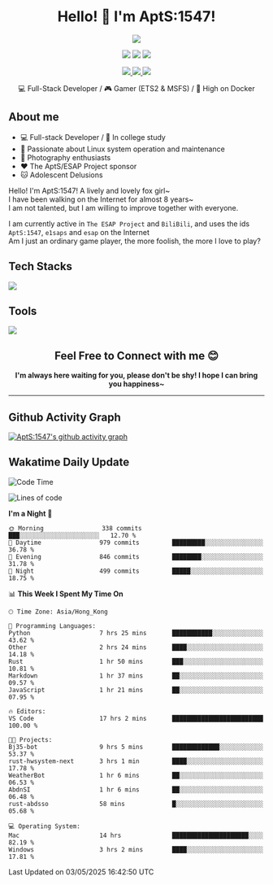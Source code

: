 <div align="center">
  <h1>Hello! 👋 I'm AptS:1547!</h1>
</div>

<div align="center">

  <p>
    <a href="https://github.com/AptS-1547">
      <img src="https://github-readme-stats.vercel.app/api?username=AptS-1547&show_icons=true&theme=transparent" />
    </a>
  </p>

  <p>
    <img src="https://komarev.com/ghpvc/?username=AptS-1547&color=blue&style=flat-square" />
    <img src="https://img.shields.io/github/followers/AptS-1547?style=flat-square" />
    <img src="https://img.shields.io/github/stars/AptS-1547?style=flat-square" />
  </p>

  <p>
  <a href="https://www.esaps.net/">
    <img src="https://img.shields.io/badge/website-4493f8?style=for-the-badge&logo=About.me&logoColor=white" />
  </a>
  <a href="https://wwwesaps.net/feed/">
    <img src="https://img.shields.io/badge/RSS-4493f8?style=for-the-badge&logo=rss&logoColor=white" />
  </a>
  <a href="mailto:apts-1547@esaps.net">
    <img src="https://img.shields.io/badge/Email-4493f8?style=for-the-badge&logo=gmail&logoColor=white" />
  </a>
 </p>

 💻 Full-Stack Developer / 🎮 Gamer (ETS2 & MSFS) / 🐋 High on Docker

</div>

## About me

- 💻 Full-stack Developer / 🏫 In college study
- 📶 Passionate about Linux system operation and maintenance
- 📸 Photography enthusiasts
- ❤ The AptS/ESAP Project sponsor
- 🐱 Adolescent Delusions

Hello! I'm AptS:1547! A lively and lovely fox girl~  
I have been walking on the Internet for almost 8 years~  
I am not talented, but I am willing to improve together with everyone.  

I am currently active in `The ESAP Project` and `BiliBili`, and uses the ids `AptS:1547`, `e1saps` and `esap` on the Internet  
Am I just an ordinary game player, the more foolish, the more I love to play?  

## Tech Stacks
<a href="https://skillicons.dev">
  <img src="https://skillicons.dev/icons?i=py,arduino,php,html,css,javascript,typescript,bash,java,kotlin,vue,go,nodejs,cpp,rust,tailwind" />
</a>
   
## Tools

<a href="https://skillicons.dev">
  <img src="https://skillicons.dev/icons?i=ae,pr,ps,au,blender,visualstudio,vscode,androidstudio,idea,anaconda,gradle,maven,npm,vite,yarn,cloudflare,docker,git,github,githubactions,jenkins,nginx,workers,wordpress,sentry,grafana,prometheus,postgres,mysql,mongodb,redis" />
</a>

<div align="center">
  <h2>Feel Free to Connect with me 😊</h2>
</div>

<div align="center">
  <strong>I'm always here waiting for you, please don't be shy! I hope I can bring you happiness~</strong>
</div>

----------------------

## Github Activity Graph

[![AptS:1547's github activity graph](https://github-readme-activity-graph.vercel.app/graph?username=AptS-1547&theme=react-dark)](https://github.com/AptS-1547)

## Wakatime Daily Update

<!--START_SECTION:waka-->
![Code Time](http://img.shields.io/badge/Code%20Time-463%20hrs%2018%20mins-blue)

![Lines of code](https://img.shields.io/badge/From%20Hello%20World%20I%27ve%20Written-546.4%20thousand%20lines%20of%20code-blue)

**I'm a Night 🦉** 

```text
🌞 Morning                338 commits         ███░░░░░░░░░░░░░░░░░░░░░░   12.70 % 
🌆 Daytime                979 commits         █████████░░░░░░░░░░░░░░░░   36.78 % 
🌃 Evening                846 commits         ████████░░░░░░░░░░░░░░░░░   31.78 % 
🌙 Night                  499 commits         █████░░░░░░░░░░░░░░░░░░░░   18.75 % 
```


📊 **This Week I Spent My Time On** 

```text
🕑︎ Time Zone: Asia/Hong_Kong

💬 Programming Languages: 
Python                   7 hrs 25 mins       ███████████░░░░░░░░░░░░░░   43.62 % 
Other                    2 hrs 24 mins       ████░░░░░░░░░░░░░░░░░░░░░   14.18 % 
Rust                     1 hr 50 mins        ███░░░░░░░░░░░░░░░░░░░░░░   10.81 % 
Markdown                 1 hr 37 mins        ██░░░░░░░░░░░░░░░░░░░░░░░   09.57 % 
JavaScript               1 hr 21 mins        ██░░░░░░░░░░░░░░░░░░░░░░░   07.95 % 

🔥 Editors: 
VS Code                  17 hrs 2 mins       █████████████████████████   100.00 % 

🐱‍💻 Projects: 
Bj35-bot                 9 hrs 5 mins        █████████████░░░░░░░░░░░░   53.37 % 
rust-hwsystem-next       3 hrs 1 min         ████░░░░░░░░░░░░░░░░░░░░░   17.78 % 
WeatherBot               1 hr 6 mins         ██░░░░░░░░░░░░░░░░░░░░░░░   06.53 % 
AbdnSI                   1 hr 6 mins         ██░░░░░░░░░░░░░░░░░░░░░░░   06.48 % 
rust-abdsso              58 mins             █░░░░░░░░░░░░░░░░░░░░░░░░   05.68 % 

💻 Operating System: 
Mac                      14 hrs              █████████████████████░░░░   82.19 % 
Windows                  3 hrs 2 mins        ████░░░░░░░░░░░░░░░░░░░░░   17.81 % 
```


 Last Updated on 03/05/2025 16:42:50 UTC
<!--END_SECTION:waka-->
